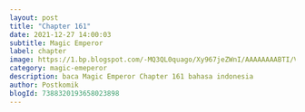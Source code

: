 ```yaml
---
layout: post 
title: "Chapter 161"
date: 2021-12-27 14:00:03
subtitle: Magic Emperor
label: chapter
image: https://1.bp.blogspot.com/-MQ3QL0quago/Xy967jeZWnI/AAAAAAAABTI/Vs7D101CCXkJybMV_vJrx0tvbEoegHaYACLcBGAsYHQ/s72-c/Magic-Emperor.jpg
category: magic-emeperor
description: baca Magic Emperor Chapter 161 bahasa indonesia 
author: Postkomik
blogId: 7388320193658023898
---
```


